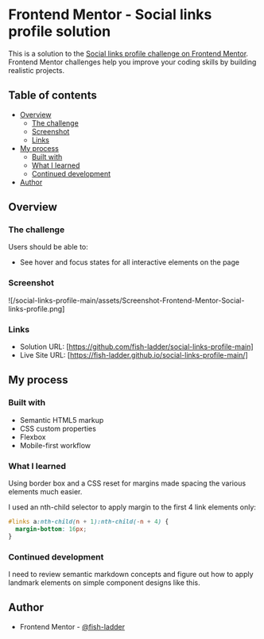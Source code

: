 # Frontend Mentor - Social links profile solution

This is a solution to the [Social links profile challenge on Frontend Mentor](https://www.frontendmentor.io/challenges/social-links-profile-UG32l9m6dQ). Frontend Mentor challenges help you improve your coding skills by building realistic projects.

## Table of contents

- [Overview](#overview)
  - [The challenge](#the-challenge)
  - [Screenshot](#screenshot)
  - [Links](#links)
- [My process](#my-process)
  - [Built with](#built-with)
  - [What I learned](#what-i-learned)
  - [Continued development](#continued-development)
- [Author](#author)

## Overview

### The challenge

Users should be able to:

- See hover and focus states for all interactive elements on the page

### Screenshot

![/social-links-profile-main/assets/Screenshot-Frontend-Mentor-Social-links-profile.png]

### Links

- Solution URL: [https://github.com/fish-ladder/social-links-profile-main]
- Live Site URL: [https://fish-ladder.github.io/social-links-profile-main/]

## My process

### Built with

- Semantic HTML5 markup
- CSS custom properties
- Flexbox
- Mobile-first workflow

### What I learned

Using border box and a CSS reset for margins made spacing the various elements much easier.

I used an nth-child selector to apply margin to the first 4 link elements only:

```css
#links a:nth-child(n + 1):nth-child(-n + 4) {
  margin-bottom: 16px;
}
```

### Continued development

I need to review semantic markdown concepts and figure out how to apply landmark elements on simple component designs like this.

## Author

- Frontend Mentor - [@fish-ladder](https://www.frontendmentor.io/profile/fish-ladder)
